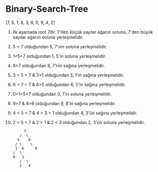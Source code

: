 
# Binary-Search-Tree

[7, 5, 1, 8, 3, 6, 0, 9, 4, 2]

1. İlk aşamada root 7dir. 7'den küçük sayılar ağacın soluna, 7'den büyük sayılar ağacın soluna yerleşmelidir.

2. 5 < 7 olduğundan 5, 7'nin soluna yerleşmelidir.

3. 1<5<7 olduğundan 1, 5'in soluna yerleşmelidir.

4. 8>7 olduğundan 8, 7'nin sağına yerleşmelidir.

5. 3 < 5 < 7 & 3>1 olduğundan 3, 1'in sağına yerleşmelidir.

6. 6 < 7 < 7 & 6>5 olduğundan 6, 5'in sağına yerleşmelidir.

7. 0<1<5<7 olduğundan 0, 1'in soluna yerleşmelidir.

8. 9>7 & 9>8 olduğundan 9, 8'in sağına yerleşmelidir.

9. 4 < 5 < 7  & 4 > 3 > 1  olduğundan 4, 3'ün sağına yerleşmelidir.

10. 2 < 5 < 7  & 2 > 1 & 2 < 3  olduğundan 2, 3'ün soluna yerleşmelidir.



             7
	       /  \
          5    8
         / \    \
         1  6     9
        /  \
        0   3  
	       /  \
           2   4